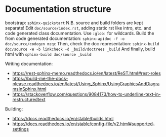 # Documentation structure
bootstrap: `sphinx-quickstart`
N.B. source and build folders are kept separate!
Edit `doc/source/index.rst`, adding static rst like intro, etc. and code generated class documentation. Use `:glob:` for wildcards.
Build the from code generated documentation: `sphinx-apidoc -f -o doc/source/codegen mzqc`
Then, check the doc representation: `sphinx-build doc/source -W -b linkcheck -d _build/doctrees _build`
And finally, build html with `sphinx-build doc/source _build`



Writing documentation:
* https://rest-sphinx-memo.readthedocs.io/en/latest/ReST.html#rest-roles
* https://build-me-the-docs-please.readthedocs.io/en/latest/Using_Sphinx/UsingGraphicsAndDiagramsInSphinx.html
* https://stackoverflow.com/questions/9084173/how-to-underline-text-in-restructuredtext

Building:
* https://docs.readthedocs.io/en/stable/builds.html
* https://docs.readthedocs.io/en/stable/config-file/v2.html#supported-settings